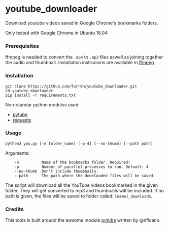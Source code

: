 # youtube_downloader
Download youtube videos saved in Google Chrome's bookmarks folders.

Only tested with Google Chrome in Ubuntu 18.04

### Prerequisites
ffmpeg is needed to convert the ```.mp4``` to ```.mp3``` files aswell as joining together the audio and thumbnail.
Installation instrucions are available in [ffmpeg](https://www.ffmpeg.org/)

### Installation
```
git clone https://github.com/Turr0n/youtube_downloader.git
cd youtube_downloader
pip install -r requirements.txt
```
Non-standar python modules used:
* [pytube](https://github.com/nficano/pytube)
* [requests](https://github.com/requests/requests)

### Usage

```
python3 you.py [-n folder_name] [-p 4] [--no-thumb] [--path path]
```

Arguments:
```
    -n          Name of the bookmarks folder. Required!
    -p          Number of parallel processes to run. Default: 4
    --no-thumb  Don't include thumbnails.
    --path      The path where the downloaded files will be saved.
```

The script will download all the YouTube videos bookmarked in the given folder. They will get converted to mp3 and thumbnails will be included. If no path is given, the files will be saved to folder called: ```[name]_downloads```.

### Credits

This tools is built around the awsome module [pytube](https://github.com/nficano/pytube) written by @nficano.
